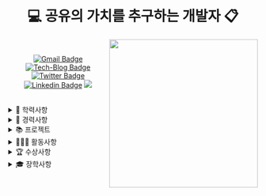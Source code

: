 <div align=center>
  
  <h1>💻 공유의 가치를 추구하는 개발자 📋</h1>
  
</div>

<img src="https://user-images.githubusercontent.com/45550607/164703284-7d3f4220-ab5c-40e8-b28a-dfb870af9ed9.png" align="right" width="300px">

<br>

<div align=center>

[![Gmail Badge](https://img.shields.io/badge/-Gmail-d14836?style=flat&logo=Gmail&logoColor=white&link=mailto:eona1301@gmail.com)](mailto:eona1301@gmail.com)
[![Tech-Blog Badge](http://img.shields.io/badge/-Tech--Blog-black?style=flat&logo=velog&logoColor=white&color=darkgreen&link=https://velog.io/@eona1301)](https://velog.io/@eona1301)
[![Twitter Badge](https://img.shields.io/badge/-Twitter-d14836?style=flat&logo=Twitter&color=9cf&logoColor=white&link=https://twitter.com/eona1301)](https://twitter.com/eona1301)
[![Linkedin Badge](https://img.shields.io/badge/-Linkedin-d14836?style=flat&logo=Linkedin&color=darkblue&logoColor=white&link=www.linkedin.com/in/eona1301)](www.linkedin.com/in/eona1301)
<a href="https://hits.seeyoufarm.com"/><img src="https://hits.seeyoufarm.com/api/count/incr/badge.svg?url=https%3A%2F%2Fgithub.com%2Feona1301"/></a>

</div>

<br>

<details>
<summary>🏫 학력사항</summary>
<div markdown="1">
  
- 인제대학교 컴퓨터공학 학사 (2016.03 ~ 2020.02)
</div>
</details>

<details>
<summary>📝 경력사항</summary>
<div markdown="1">

- 인제대학교 영재교육원 정보과학반 심화-사사과정 TA (2017.03 ~ 2019.12)
- 한국전자통신연구소(ETRI) 부산공동연구실 하계인턴 이수 (2019.07 ~ 2019.08)
- 원투원 프로그래밍 - 온라인 프로그래밍 교육 1인 사업 (2020.04 ~ 2020.10; 총 25명 배출)
- 삼성청년SW아카데미 SSAFY 5기 교육 (2021.01 ~ 2021.12)
- 삼성청년SW아카데미 SSAFY 6기 실습코치 (2021.12 ~ing)

</div>
</details>

<details>
<summary>📚 프로젝트</summary>
<div markdown="1">

- 개인 체질 맞춤 건강관리 웹사이트, 오투아이(O to I) (2016.10 ~ 2016.12)
- 영단어 학습 웹 애플리케이션, EWS (2017.09 ~ 2017.12)
- GrabCut 알고리즘을 활용한 수동 전경 분리 프로그램 (ETRI 인턴, 2019.07)
- CNN을 활용한 자동 전경 분리 프로그램 (ETRI 인턴, 2019.08)
- 신조어, 자주 사용하는 외국어 학습 어플, WowSup (2019.01 ~ 2019.04)
- 손동작을 이용한 마우스 제어 시스템, DB Leap (2019.09 ~ 2019.10)
- 커스텀 조합 추천 애플리케이션, 카인딧(Kindit) (2020.07 ~ 2020.08)
- Open API를 활용한 서울시 주택 거래 웹 사이트, 홈즈(Homez) (2021.05)
- 지식 교류 서비스 및 자동통계 홍보 웹 사이트, 솔버(SOLVER) (2021.07 ~ 2021.08)
- 삼성전자 무선사업부 SASM 오픈소스 프로젝트, Motion Pose (2021.08 ~ 2021.10)
- 멸종(위기)동물 및 환경보호 메타버스, 세이퍼스(Safers) (2021.10 ~ 2021.11)
- 소중한 날을 기다리는 즐거움, Gratz (2022.01 ~ 2022.02)

</div>
</details>

<details>
<summary>🏃🏻‍♀️ 활동사항</summary>
<div markdown="1">

- 인제대학교 학생대표(학년대표/학부학생회/단과대학생회) 활동 (2016 ~ 2019;4개년)
- 인제대학교 컴퓨터공학 DataBase 연구실 학부연구생 (2016.08 ~ 2020.02)
- 인제대학교 고교생 전공 체험 컴퓨터공학부 대표 (2017.09 ~ 2018.12)
- 인제대학교 프로그래밍 개발 창업동아리 회장 (2017, 2019)
- 인제대학교 컴퓨터공학부 제35대 학생회장 (2019)
- 개발자X디자이너 연합 동아리 DND 3기 (2020.07 ~ 2020.09)
- [🌐](http://www.labor21.kr/webzine/ebook/202110/#page=29) 고용노동부 월간내일 2021년 10월호 SSAFY 인터뷰 참여 (2021.10) 
- [🌐](https://youtu.be/rmXDguEqLaI) 삼성청년SW아카데미 SSAFY 7기 모집설명회 전공자 재학생 대표 라이브 패널 (2021.11) 
- [🌐](https://www.soscon.net/sessionDetail?sessionNo=25) Samsung Software Developer Conference 2021 : 무선사업부 대표 세션 발표 (2021.11) 
- 개발자X디자이너 연합 동아리 DND 6기 (2022.01 ~ 2022.02)
- 삼성청년SW아카데미 공식 동문회 Alumni 집행부 (2022.03 ~ing)

</div>
</details>
  

<details>
<summary>🏆 수상사항</summary>
<div markdown="1">

- 인제대학교 캡스톤디자인 경진대회 은상, 인기상 (2019.11)
- 제5회 국체 창업 컨퍼런스 - 혁신아이디어상 (2019.11)
- 한중일 국제 캡스톤디자인 경진대회 - 은상 (2019.12)
- 인제대학교 2019학년도 학위수여식 우수졸업자 표창장(성적우수-학장상) (2020.02)
- SSAFY 5기 웹개발 프로젝트 웹 기술 트랙, 1등 수상 (2021.08)
- SSAFY 5기 SSDC 프로젝트 무선사업부 과제, 1등 수상 (2021.10)
- SSAFY 5기 특화프로젝트 UCC 경진대회, 전국 4등 수상 (2021.10)
- SSAFY 5기 자율프로젝트, 1등 수상 (2021.11)
- SSAFY 5기 자율프로젝트 전국 결선 입상 (2021.11)
- SSAFY 5기 수료, 삼성전자 대표이사상 우수상 (2021.12)

</div>
</details>

<details>
<summary>🎓 장학사항</summary>
<div markdown="1">

- 인제대학교 신입생 성적우수 (2016-1), 성적우수A (2016-2, 2017-1)
- 운봉장학문화재단 장학생 (2017-2)
- 한국장학재단 국가우수 이공계 장학 (2018-1, 2018-2, 2019-1, 2019-2)
- 인제대학교 창업역량강화 특별장학 (2017-2, 2019-2)

</div>
</details>

